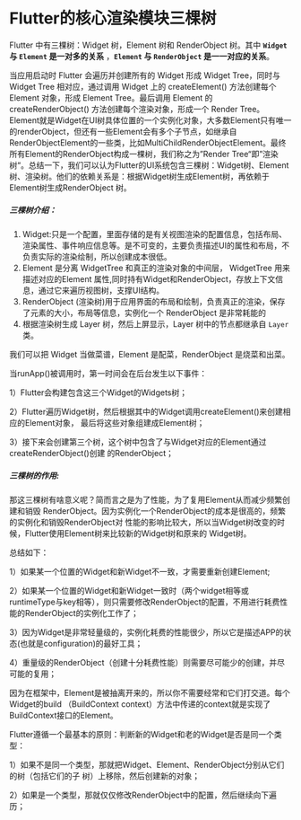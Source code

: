 # Flutter的核心渲染模块三棵树

Flutter 中有三棵树：Widget 树，Element 树和 RenderObject 树。其中 **`Widget`与 `Element` 是一对多的关系** ，**`Element` 与 `RenderObject` 是一一对应的关系**。

当应用启动时 Flutter 会遍历并创建所有的 Widget 形成 Widget Tree，同时与 Widget Tree 相对应，通过调用 Widget 上的 createElement() 方法创建每个 Element 对象，形成 Element Tree。最后调用 Element 的 createRenderObject() 方法创建每个渲染对象，形成一个 Render Tree。 Element就是Widget在UI树具体位置的一个实例化对象，大多数Element只有唯一的renderObject，但还有一些Element会有多个子节点，如继承自RenderObjectElement的一些类，比如MultiChildRenderObjectElement。最终所有Element的RenderObject构成一棵树，我们称之为”Render Tree“即”渲染树“。总结一下，我们可以认为Flutter的UI系统包含三棵树：Widget树、Element树、渲染树。他们的依赖关系是：根据Widget树生成Element树，再依赖于Element树生成RenderObject 树。

##### 三棵树介绍：

1. Widget:只是一个配置，里面存储的是有关视图渲染的配置信息，包括布局、渲染属性、事件响应信息等。是不可变的，主要负责描述UI的属性和布局，不负责实际的渲染绘制，所以创建成本很低。
2. Element 是分离 WidgetTree 和真正的渲染对象的中间层， WidgetTree 用来描述对应的Element 属性,同时持有Widget和RenderObject，存放上下文信息，通过它来遍历视图树，支撑UI结构。
3. RenderObject (渲染树)用于应用界面的布局和绘制，负责真正的渲染，保存了元素的大小，布局等信息，实例化一个 RenderObject 是非常耗能的
4. 根据渲染树生成 Layer 树，然后上屏显示，Layer 树中的节点都继承自 `Layer` 类。

我们可以把 Widget 当做菜谱，Element 是配菜，RenderObject 是烧菜和出菜。

当runApp()被调用时，第一时间会在后台发生以下事件：

1）Flutter会构建包含这三个Widget的Widgets树；

2）Flutter遍历Widget树，然后根据其中的Widget调用createElement()来创建相应的Element对象， 最后将这些对象组建成Element树；

3）接下来会创建第三个树，这个树中包含了与Widget对应的Element通过createRenderObject()创建 的RenderObject；

##### 三棵树的作用:

那这三棵树有啥意义呢？简而言之是为了性能，为了复用Element从而减少频繁创建和销毁 RenderObject。因为实例化一个RenderObject的成本是很高的，频繁的实例化和销毁RenderObject对 性能的影响比较大，所以当Widget树改变的时候，Flutter使用Element树来比较新的Widget树和原来的 Widget树。

总结如下：

1）如果某一个位置的Widget和新Widget不一致，才需要重新创建Element;

2）如果某一个位置的Widget和新Widget一致时（两个widget相等或runtimeType与key相等），则只需要修改RenderObject的配置，不用进行耗费性能的RenderObject的实例化工作了；

3）因为Widget是非常轻量级的，实例化耗费的性能很少，所以它是描述APP的状态(也就是configuration)的最好工具；

4）重量级的RenderObject（创建十分耗费性能）则需要尽可能少的创建，并尽可能的复用；

因为在框架中，Element是被抽离开来的，所以你不需要经常和它们打交道。每个Widget的build （BuildContext context）方法中传递的context就是实现了BuildContext接口的Element。

Flutter遵循一个最基本的原则：判断新的Widget和老的Widget是否是同一个类型：

1）如果不是同一个类型，那就把Widget、Element、RenderObject分别从它们的树（包括它们的子 树）上移除，然后创建新的对象；

2）如果是一个类型，那就仅仅修改RenderObject中的配置，然后继续向下遍历；
